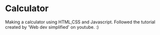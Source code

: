 # Calculator
Making a calculator using HTML,CSS and Javascript. Followed the tutorial created by 'Web dev simplified' on youtube.
:)
